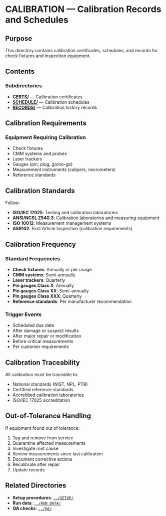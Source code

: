 # CALIBRATION — Calibration Records and Schedules

## Purpose

This directory contains calibration certificates, schedules, and records for check fixtures and inspection equipment.

## Contents

### Subdirectories
- **[CERTS/](./CERTS/)** — Calibration certificates
- **[SCHEDULE/](./SCHEDULE/)** — Calibration schedules
- **[RECORDS/](./RECORDS/)** — Calibration history records

## Calibration Requirements

### Equipment Requiring Calibration
- Check fixtures
- CMM systems and probes
- Laser trackers
- Gauges (pin, plug, go/no-go)
- Measurement instruments (calipers, micrometers)
- Reference standards

## Calibration Standards

Follow:
- **ISO/IEC 17025**: Testing and calibration laboratories
- **ANSI/NCSL Z540.3**: Calibration laboratories and measuring equipment
- **ISO 10012**: Measurement management systems
- **AS9102**: First Article Inspection (calibration requirements)

## Calibration Frequency

### Standard Frequencies
- **Check fixtures**: Annually or per usage
- **CMM systems**: Semi-annually
- **Laser trackers**: Quarterly
- **Pin gauges Class X**: Annually
- **Pin gauges Class XX**: Semi-annually
- **Pin gauges Class XXX**: Quarterly
- **Reference standards**: Per manufacturer recommendation

### Trigger Events
- Scheduled due date
- After damage or suspect results
- After major repair or modification
- Before critical measurements
- Per customer requirements

## Calibration Traceability

All calibration must be traceable to:
- National standards (NIST, NPL, PTB)
- Certified reference standards
- Accredited calibration laboratories
- ISO/IEC 17025 accreditation

## Out-of-Tolerance Handling

If equipment found out of tolerance:
1. Tag and remove from service
2. Quarantine affected measurements
3. Investigate root cause
4. Review measurements since last calibration
5. Document corrective actions
6. Recalibrate after repair
7. Update records

## Related Directories

- **Setup procedures**: [`../SETUP/`](../SETUP/)
- **Run data**: [`../RUN_DATA/`](../RUN_DATA/)
- **QA checks**: [`../QA/`](../QA/)
